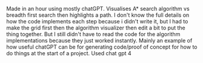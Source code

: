 Made in an hour using mostly chatGPT. Visualises A* search algorithm vs breadth first search then highlights a path.
I don't know the full details on how the code implements each step because i didn't write it, but I had to make the grid first then the algorithm visualizer then edit a bit to put the thing together.
But I still didn't have to read the code for the algorithm implementations because they just worked instantly.
Mainly an example of how useful chatGPT can be for generating code/proof of concept for how to do things at the start of a project.
Used chat gpt 4

